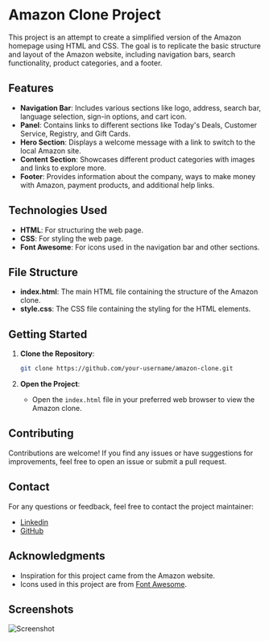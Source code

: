 # Amazon Clone Project

This project is an attempt to create a simplified version of the Amazon homepage using HTML and CSS. The goal is to replicate the basic structure and layout of the Amazon website, including navigation bars, search functionality, product categories, and a footer.

## Features

- **Navigation Bar**: Includes various sections like logo, address, search bar, language selection, sign-in options, and cart icon.
- **Panel**: Contains links to different sections like Today's Deals, Customer Service, Registry, and Gift Cards.
- **Hero Section**: Displays a welcome message with a link to switch to the local Amazon site.
- **Content Section**: Showcases different product categories with images and links to explore more.
- **Footer**: Provides information about the company, ways to make money with Amazon, payment products, and additional help links.

## Technologies Used

- **HTML**: For structuring the web page.
- **CSS**: For styling the web page.
- **Font Awesome**: For icons used in the navigation bar and other sections.

## File Structure

- **index.html**: The main HTML file containing the structure of the Amazon clone.
- **style.css**: The CSS file containing the styling for the HTML elements.

## Getting Started

1. **Clone the Repository**:
   ```sh
   git clone https://github.com/your-username/amazon-clone.git
   ```

2. **Open the Project**:
   - Open the `index.html` file in your preferred web browser to view the Amazon clone.

## Contributing

Contributions are welcome! If you find any issues or have suggestions for improvements, feel free to open an issue or submit a pull request.


## Contact

For any questions or feedback, feel free to contact the project maintainer:
- [Linkedin](https://linkedin.com/in/mitalirajput35)
- [GitHub](https://github.com/mitalirajput35)

## Acknowledgments

- Inspiration for this project came from the Amazon website.
- Icons used in this project are from [Font Awesome](https://fontawesome.com/).

## Screenshots

![Screenshot](path/to/screenshot.png)
